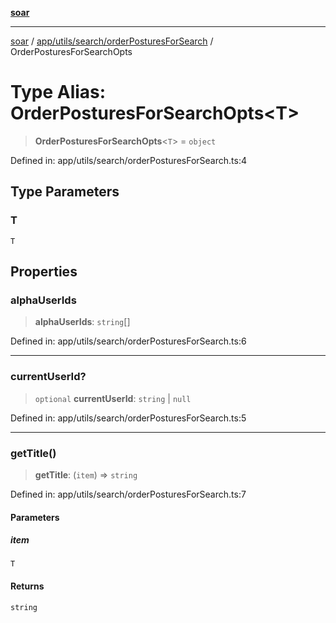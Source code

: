[**soar**](../../../../../README.md)

***

[soar](../../../../../modules.md) / [app/utils/search/orderPosturesForSearch](../README.md) / OrderPosturesForSearchOpts

# Type Alias: OrderPosturesForSearchOpts\<T\>

> **OrderPosturesForSearchOpts**\<`T`\> = `object`

Defined in: app/utils/search/orderPosturesForSearch.ts:4

## Type Parameters

### T

`T`

## Properties

### alphaUserIds

> **alphaUserIds**: `string`[]

Defined in: app/utils/search/orderPosturesForSearch.ts:6

***

### currentUserId?

> `optional` **currentUserId**: `string` \| `null`

Defined in: app/utils/search/orderPosturesForSearch.ts:5

***

### getTitle()

> **getTitle**: (`item`) => `string`

Defined in: app/utils/search/orderPosturesForSearch.ts:7

#### Parameters

##### item

`T`

#### Returns

`string`
